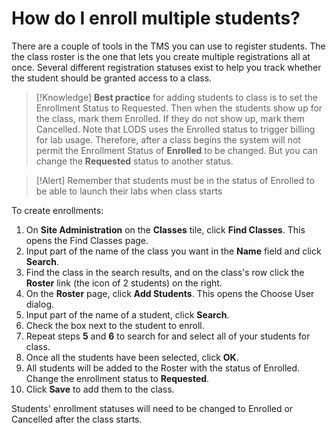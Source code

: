 # How do I enroll multiple students?

There are a couple of tools in the TMS you can use to register students. The the class roster is the one that lets you create multiple registrations all at once. Several different registration statuses exist to help you track whether the student should be granted access to a class.

> [!Knowledge] **Best practice** for adding students to class is to set the Enrollment Status to Requested. Then when the students show up for the class, mark them Enrolled. If they do not show up, mark them Cancelled. Note that LODS uses the Enrolled status to trigger billing for lab usage. Therefore, after a class begins the system will not permit the Enrollment Status of **Enrolled** to be changed. But you can change the **Requested** status to another status.

> [!Alert] Remember that students must be in the status of Enrolled to be able to launch their labs when class starts

To create enrollments:

1. On **Site Administration** on the **Classes** tile, click **Find Classes**. This opens the Find Classes page.
1. Input part of the name of the class you want in the **Name** field and click **Search**.
1.  Find the class in the search results, and on the class's row click the **Roster** link (the icon of 2 students) on the right. 
1. On the **Roster** page, click **Add Students**. This opens the Choose User dialog. 
1. Input part of the name of a student, click **Search**. 
1. Check the box next to the student to enroll. 
1. Repeat steps **5** and **6** to search for and select all of your students for class. 
1. Once all the students have been selected, click **OK**. 
1. All students will be added to the Roster with the status of Enrolled. Change the enrollment status to **Requested**. 
1. Click **Save** to add them to the class. 

Students' enrollment statuses will need to be changed to Enrolled or Cancelled after the class starts.